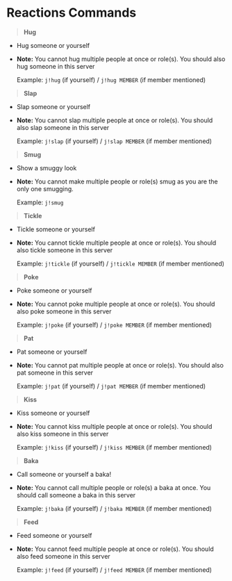# Reactions Commands

>**Hug**
* Hug someone or yourself
* **Note:** You cannot hug multiple people at once or role(s). You should also hug someone in this server

    Example: `j!hug` (if yourself) / `j!hug MEMBER` (if member mentioned)

>**Slap**
* Slap someone or yourself
* **Note:** You cannot slap multiple people at once or role(s). You should also slap someone in this server

    Example: `j!slap` (if yourself) / `j!slap MEMBER` (if member mentioned)

>**Smug**
* Show a smuggy look
* **Note:** You cannot make multiple people or role(s) smug as you are the only one smugging.

    Example: `j!smug`

>**Tickle**
* Tickle someone or yourself
* **Note:** You cannot tickle multiple people at once or role(s). You should also tickle someone in this server

    Example: `j!tickle` (if yourself) / `j!tickle MEMBER` (if member mentioned)

>**Poke**
* Poke someone or yourself
* **Note:** You cannot poke multiple people at once or role(s). You should also poke someone in this server

    Example: `j!poke` (if yourself) / `j!poke MEMBER` (if member mentioned)

>**Pat**
* Pat someone or yourself
* **Note:** You cannot pat multiple people at once or role(s). You should also pat someone in this server

    Example: `j!pat` (if yourself) / `j!pat MEMBER` (if member mentioned)

>**Kiss**
* Kiss someone or yourself
* **Note:** You cannot kiss multiple people at once or role(s). You should also kiss someone in this server

    Example: `j!kiss` (if yourself) / `j!kiss MEMBER` (if member mentioned)

>**Baka**
* Call someone or yourself a baka!
* **Note:** You cannot call multiple people or role(s) a baka at once. You should call someone a baka in this server

    Example: `j!baka` (if yourself) / `j!baka MEMBER` (if member mentioned)

>**Feed**
* Feed someone or yourself
* **Note:** You cannot feed multiple people at once or role(s). You should also feed someone in this server

    Example: `j!feed` (if yourself) / `j!feed MEMBER` (if member mentioned)